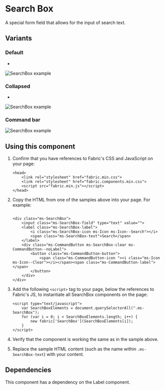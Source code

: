 # Search Box
A special form field that allows for the input of search text.

## Variants

### Default

-

![SearchBox example](https://raw.githubusercontent.com/OfficeDev/office-ui-fabric-js/master/ghdocs/component_images/SearchBox-default.png)


### Collapsed

-

![SearchBox example](https://raw.githubusercontent.com/OfficeDev/office-ui-fabric-js/master/ghdocs/component_images/SearchBox-collapsed.png)



### Command bar


![SearchBox example](https://raw.githubusercontent.com/OfficeDev/office-ui-fabric-js/master/ghdocs/component_images/SearchBox-collapsed.png)


## Using this component
1. Confirm that you have references to Fabric's CSS and JavaScript on your page:

    ```
    <head>
        <link rel="stylesheet" href="fabric.min.css">
        <link rel="stylesheet" href="fabric.components.min.css">
        <script src="fabric.min.js"></script>
    </head>
    ```

2. Copy the HTML from one of the samples above into your page. For example:

	```

    <div class="ms-SearchBox">
        <input class="ms-SearchBox-field" type="text" value="">
        <label class="ms-SearchBox-label">
            <i class="ms-SearchBox-icon ms-Icon ms-Icon--Search"></i>
            <span class="ms-SearchBox-text">Search</span>
        </label>
        <div class="ms-CommandButton ms-SearchBox-clear ms-CommandButton--noLabel">
            <button class="ms-CommandButton-button">
                <span class="ms-CommandButton-icon "><i class="ms-Icon ms-Icon--Clear"></i></span><span class="ms-CommandButton-label"></span>
            </button>
        </div>
    </div>
	```

3. Add the following `<script>` tag to your page, below the references to Fabric's JS, to instantiate all SearchBox components on the page:

	``` 
    <script type="text/javascript">
        var SearchBoxElements = document.querySelectorAll(".ms-SearchBox");
        for (var i = 0; i < SearchBoxElements.length; i++) {
            new fabric['SearchBox'](SearchBoxElements[i]);
        }
    </script>
	```

4. Verify that the component is working the same as in the sample above.
5. Replace the sample HTML content (such as the name within `.ms-SearchBox-text`) with your content.

## Dependencies
This component has a dependency on the Label component.
